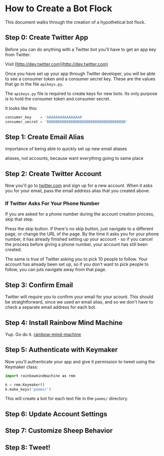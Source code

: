 # How to Create a Bot Flock

This document walks through the creation of a hypothetical
bot flock.

## Step 0: Create Twitter App 

Before you can do anything with a Twitter bot 
you'll have to get an app key from Twitter.

Visit [http://dev.twitter.com](http://dev.twitter.com)

Once you have set up your app through
Twitter developer, you will be able to
see a consumer token and a consumer 
secret key. These are the values 
that go in the file ```apikeys.py```.

The ```apikeys.py``` file is required
to create keys for new bots. Its only
purpose is to hold the consumer token
and consumer secret.

It looks like this:

```python
consumer_key    = 'AAAAAAAAAAAAAAAA'
consumer_secret = 'BBBBBBBBBBBBBBBBBBBBBBBBBBBBBBBBBBBB'
```

## Step 1: Create Email Alias 

importance of being able to quickly set up new email aliases

aliases, not accounts, because want everything going to same place

## Step 2: Create Twitter Account

Now you'll go to [twitter.com](http://twitter.com) and sign up for a new account.
When it asks you for your email, pass the email address alias that you created above.

### If Twitter Asks For Your Phone Number

If you are asked for a phone number during the account creation process, skip that step.

Press the skip button. If there's no skip button,
just navigate to a different page, or change the URL of the page. By the time 
it asks you for your phone number, it has already finished setting up your account - 
so if you cancel the process before giving a phone number, your account has still 
been created.

The same is true of Twitter asking you to pick 10 people to follow. Your account
has already been set up, so if you don't want to pick people to follow,
you can juts navigate away from that page.

## Step 3: Confirm Email

Twitter will require you to confirm your email for your acount. This should be 
straightforward, since we used an email alias, and so we don't have to check
a separate email address for each bot.

## Step 4: Install Rainbow Mind Machine

Yup. Go do it. [rainbow-mind-machine](https://github.com/charlesreid1/rainbow-mind-machine)

## Step 5: Authenticate with Keymaker

Now you'll authenticate your app and give it permission to tweet using the Keymaker class:

```python
import rainbowmindmachine as rmm

k = rmm.Keymaker()
k.make_keys('poems/')
```

This will create a bot for each text file in the ```poems/``` directory.

## Step 6: Update Account Settings

## Step 7: Customize Sheep Behavior

## Step 8: Tweet!
